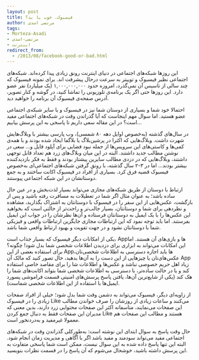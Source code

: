 ```yaml
---
layout: post
title: فیسبوک، خوب یا بد؟
author: مرتضی اسدی
tags:
- Morteza-Asadi
- مرتضی-اسدی
- اینترنت
redirect_from: 
  - /2013/08/facebook-good-or-bad.html
---
```

این روزها شبکه‌های اجتماعی در دنیای اینترنت رونق زیادی پیدا کرده‌اند. شبکه‌های اجتماعی نظیر فیسبوک و توییتر به سرعت درحال پیشرفت اند. برای نمونه فیسبوک که چند سالی از تاسیس آن نمی‌گذرد، امروزه حدود ۱,۰۰۰,۰۰۰,۰۰۰ (یک میلیارد) نفر عضو دارد. این روزها حتی اگر یک برنامه‌ی تلوزیونی را تماشا کنید، در گوشه و کنار تصویر، آدرس صفحه‌ی فیسبوک آن برنامه را خواهید دید.

احتمالا خود شما و بسیاری از دوستان شما نیز در فیسبوک و یا سایر شبکه‌ی اجتماعی عضو هستید. اما سوال مهم اینجاست که آیا گذراندن وقت در شبکه‌های اجتماعی مفید است؟ در این مقاله سعی داریم تا پاسخی به این پرسش بیابیم...

در سال‌های گذشته (به‌خصوص اوایل دهه ۸۰ شمسی)، وب پارسی بیشتر با وبلاگ‌هایش شهرت داشت. وبلاگ‌هایی که اکثرا در پرشین‌بلاگ یا بلاگفا ایجاد شده بودند و با همه‌ی کمی‌ها و کاستی‌های این سرویس‌ها از جمله نبود فضایی برای آپلود فایل و... سعی در نوشتن مطالب جدید داشتند. البته در این میان وبلاگ‌های زرد هم تعداد قابل توجهی داشتند، وبلاگ‌هایی که در دزدی مطالب سایرین پیشتاز بودند و فقط به فکر بازدیدکننده بیشتر بودند... اما در ۳-۲ سال گذشته، با رونق گرفتن شبکه‌های اجتماعی‌ای به‌خصوص فیسبوک قضیه فرق کرد. بسیاری از افراد در فیسبوک اکانت ساختند و به جمع دوستانشان در این شبکه اجتماعی پیوستند.

ارتباط با دوستان از طریق شبکه‌های مجازی می‌تواند بسیار لذت‌بخش و در عین حال ساده باشد؛ به عنوان مثال اگر شما در تعطیلات به مسافرت رفته باشید و پس از بازگشت، عکس‌هایی از این سفر را در فیسبوک با دوستانتان به اشتراک بگذارید، مشاهده و نظردهی برای شما و دوستانتان، بسیار جالب‌تر و راحت‌تر از حالتی است که بخواهید این عکس‌ها را با یک ایمیل به دوستانتان فرستاده و آن‌ها نظرشان را در جواب این ایمیل بفرستند. اما باید توجه نمود که این ارتباطات مجازی جایگزین ارتباطات واقعی و فیزیکی شما با دوستانتان نشود و در جهت تقویت و بهبود ارتباط واقعی شما باشد.

یکی از امکانات دیگر فیسبوک که بسیار جذاب است، Appها و بازی‌های آن هستند. اما این امکانات می‌تواند به ابزاری برای دزدیدن اطلاعات شخصی شما بدل شود! چگونه؟ برای استفاده بعضی از این Appها باید اجازه دسترسی به اطلاعات شخصی‌تان، عکس‌های‌تان یا چیزهایی از این دست را به آن‌ها بدهید، حال تصور کنید که مالک آن App زیاد اهل حریم خصوصی نباشد و عکس‌ها و اطلاعات شا را برای مقاصد خاصی استفاده کند و یا در حالت ساده‌تر، با دسترسی به اطلاعات شخضی شما بتواند اکانت‌های شما را هک کند (یکی از شایع‌ترین آن‌ها، یافتن پاسخ پرسش‌های امنیتی قسمت فراموشی پسورد ایمیل‌ها با استفاده از این اطلاعات شخصی شماست).

از زاویه‌ای دیگر، فیسبوک می‌تواند به دشمن وقت شما بدل شود؛ خیلی از افراد صفحات زیادی را در فیسبوک Like می‌کنند و ساعات زیادی از روزشان را صرف خواندن مطالب این صفحات می‌نمایند، متاسفانه اکثر این صفحات محتوایی زرد دارند، بدین معنی که مدیران این صفحات فقط به دنبال جمع کردن Like هستند و مطالب این صفحات هم معمولا غیرمفید و به‌دردنخور است.

حال وقت پاسخ به سوال ابتدای این نوشته است: به‌طورکلی گذراندن وقت در شبکه‌های اجتماعی مفید می‌تواند سودمند و مفید باشد اگر با آگاهی و مدیریت زمان انجام شود. البته این تنها پاسخ داده شده به این سوال نیست، ممکن است شما پاسخی متفاوت به این پرسش داشته باشید، خوشحال می‌شوم که آن پاسخ را در قسمت نظرات بنویسید.